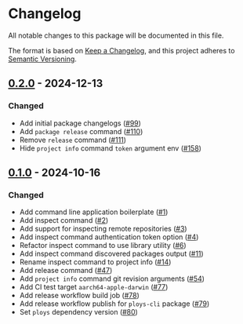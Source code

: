 # Changelog

All notable changes to this package will be documented in this file.

The format is based on [Keep a Changelog](https://keepachangelog.com/en/1.1.0/),
and this project adheres to [Semantic Versioning](https://semver.org/spec/v2.0.0.html).

## [0.2.0] - 2024-12-13

### Changed

- Add initial package changelogs ([#99](https://github.com/ploys/ploys/pull/99))
- Add `package release` command ([#110](https://github.com/ploys/ploys/pull/110))
- Remove `release` command ([#111](https://github.com/ploys/ploys/pull/111))
- Hide `project info` command `token` argument env ([#158](https://github.com/ploys/ploys/pull/158))

## [0.1.0] - 2024-10-16

### Changed

- Add command line application boilerplate ([#1](https://github.com/ploys/ploys/pull/1))
- Add inspect command ([#2](https://github.com/ploys/ploys/pull/2))
- Add support for inspecting remote repositories ([#3](https://github.com/ploys/ploys/pull/3))
- Add inspect command authentication token option ([#4](https://github.com/ploys/ploys/pull/4))
- Refactor inspect command to use library utility ([#6](https://github.com/ploys/ploys/pull/6))
- Add inspect command discovered packages output ([#11](https://github.com/ploys/ploys/pull/11))
- Rename inspect command to project info ([#14](https://github.com/ploys/ploys/pull/14))
- Add release command ([#47](https://github.com/ploys/ploys/pull/47))
- Add `project info` command git revision arguments ([#54](https://github.com/ploys/ploys/pull/54))
- Add CI test target `aarch64-apple-darwin` ([#77](https://github.com/ploys/ploys/pull/77))
- Add release workflow build job ([#78](https://github.com/ploys/ploys/pull/78))
- Add release workflow publish for `ploys-cli` package ([#79](https://github.com/ploys/ploys/pull/79))
- Set `ploys` dependency version ([#80](https://github.com/ploys/ploys/pull/80))

[0.2.0]: https://github.com/ploys/ploys/releases/tag/ploys-cli-0.2.0
[0.1.0]: https://github.com/ploys/ploys/releases/tag/ploys-cli-0.1.0
